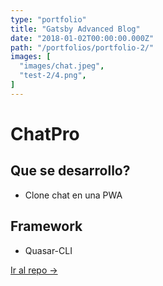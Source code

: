 ```yaml
---
type: "portfolio"
title: "Gatsby Advanced Blog"
date: "2018-01-02T00:00:00.000Z"
path: "/portfolios/portfolio-2/"
images: [
  "images/chat.jpeg",
  "test-2/4.png",
]
---
```


# ChatPro

## Que se desarrollo?
- Clone chat en una PWA

## Framework
- Quasar-CLI


[Ir al repo →](https://github.com/JuanPablo-Hack/ChatPro)
